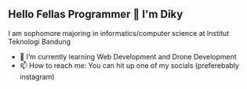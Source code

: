 ## Hello Fellas Programmer 👋 I'm Diky
I am sophomore majoring in informatics/computer science at Institut Teknologi Bandung

- 🌱 I’m currently learning Web Development and Drone Development
- 📫 How to reach me: You can hit up one of my socials (preferebably instagram)

<!--
**DaDecky/dadecky** is a ✨ _special_ ✨ repository because its `README.md` (this file) appears on your GitHub profile.

Here are some ideas to get you started:

- 🔭 I’m currently working on ...
- 🌱 I’m currently learning ...
- 👯 I’m looking to collaborate on ...
- 🤔 I’m looking for help with ...
- 💬 Ask me about ...
- 📫 How to reach me: ...
- 😄 Pronouns: ...
- ⚡ Fun fact: ...
-->
